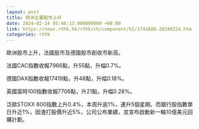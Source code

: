 ```yaml
---
layout: post
title: 歐洲主要股市上升
date: 2024-02-24 05:46:13.000000000 +08:00
link: https://news.rthk.hk/rthk/ch/component/k2/1741680-20240224.htm
categories: rthk
---
```


歐洲股市上升，法國股市及德國股市創收市新高。

法國CAC指數收報7966點，升55點，升幅0.7%。

德國DAX指數收報17419點，升48點，升幅0.18%。

英國富時100指數收報7706點，升21點，升幅0.28%。

泛歐STOXX 600指數上升0.4%，本周升逾1%，連升5個星期。而銀行股指數單日升近1%，因渣打股價升近5%，公司公布業績，並宣布啟動新一輪10億美元回購計劃。
